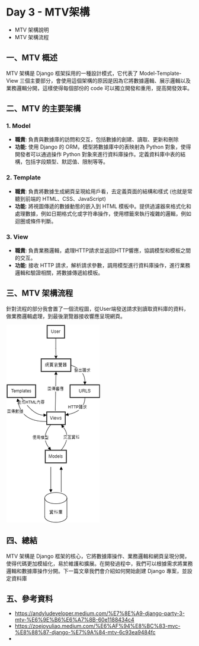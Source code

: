 # Day 3 - MTV架構
- MTV 架構說明    
- MTV 架構流程

## 一、MTV 概述
MTV 架構是 Django 框架採用的一種設計模式，它代表了 Model-Template-View 三個主要部分，會使用這個架構的原因是因為它將數據邏輯、展示邏輯以及業務邏輯分開，這樣使得每個部份的 code 可以獨立開發和重用，提高開發效率。

## 二、MTV 的主要架構
### 1. Model  
- **職責**: 負責與數據庫的訪問和交互，包括數據的創建、讀取、更新和刪除
- **功能**: 使用 Django 的 ORM，模型將數據庫中的表映射為 Python 對象，使得開發者可以通過操作 Python 對象來進行資料庫操作。定義資料庫中表的結構，包括字段類型、默認值、限制等等。

### 2. Template
- **職責**: 負責將數據生成網頁呈現給用戶看，去定義頁面的結構和樣式 (也就是常聽到前端的 HTML、CSS、JavaScript)
- **功能**: 將視圖傳遞的數據動態的嵌入到 HTML 模板中。提供過濾器來格式化和處理數據，例如日期格式化或字符串操作，使用標籤來執行複雜的邏輯，例如迴圈或條件判斷。

### 3. View
- **職責**: 負責業務邏輯，處理HTTP請求並返回HTTP響應，協調模型和模板之間的交互。
- **功能**: 接收 HTTP 請求，解析請求參數，調用模型進行資料庫操作，進行業務邏輯和驗證相關，將數據傳遞給模板。

## 三、MTV 架構流程
針對流程的部分我會置了一個流程圖，從User端發送請求到讀取資料庫的資料，做業務邏輯處理，到最後瀏覽器接收響應呈現網頁。

![terminal.png](https://github.com/David20001110/2024-iTome/blob/master/Day03/MTV%E6%9E%B6%E6%A7%8B.png?raw=true)

## 四、總結
MTV 架構是 Django 框架的核心，它將數據庫操作、業務邏輯和網頁呈現分開，使得代碼更加模組化，易於維護和擴展。在開發過程中，我們可以根據需求將業務邏輯和數據庫操作分開。下一篇文章我們會介紹如何開始創建 Django 專案，並設定資料庫

## 五、參考資料
- https://andyludeveloper.medium.com/%E7%8E%A9-django-party-3-mtv-%E6%9E%B6%E6%A7%8B-60e1188434c4
- https://zoejoyuliao.medium.com/%E6%AF%94%E8%BC%83-mvc-%E8%88%87-django-%E7%9A%84-mtv-6c93ea9484fc
- 